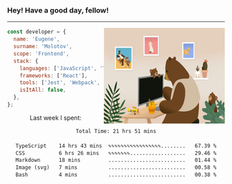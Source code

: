 ### Hey! Have a good day, fellow!
---
<img align='right' alt='GIF' vertical-align='center' src='./src/giphy.gif' width='280px' height='222px'/>

```javascript
const developer = {
  name: 'Eugene',
  surname: 'Molotov',
  scope: 'Frontend',
  stack: {
    languages: ['JavaScript', 'TypeScript'],
    frameworks: ['React'],
    tools: ['Jest', 'Webpack', 'Sass'],
    isItAll: false,
  },
};
```
<p align="center">
  Last week I spent:
</p>
<div align="center">
<!--START_SECTION:waka-->

```txt
Total Time: 21 hrs 51 mins

TypeScript    14 hrs 43 mins  ✎✎✎✎✎✎✎✎✎✎✎✎✎✎✎✎✎........   67.39 %
CSS           6 hrs 26 mins   ✎✎✎✎✎✎✎..................   29.46 %
Markdown      18 mins         .........................   01.44 %
Image (svg)   7 mins          .........................   00.58 %
Bash          4 mins          .........................   00.38 %
```

<!--END_SECTION:waka-->

